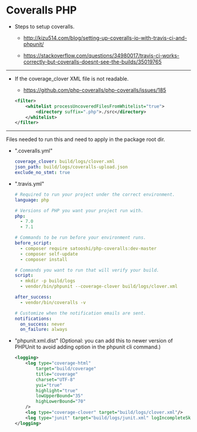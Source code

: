 # Coveralls PHP

- Steps to setup coveralls.
  
  - <http://kizu514.com/blog/setting-up-coveralls-io-with-travis-ci-and-phpunit/>
  
  - <https://stackoverflow.com/questions/34980017/travis-ci-works-correctly-but-coveralls-doesnt-see-the-builds/35019765>

---

- If the coverage_clover XML file is not readable.
  
  - <https://github.com/php-coveralls/php-coveralls/issues/185>

  ```xml
  <filter>
      <whitelist processUncoveredFilesFromWhitelist="true">
          <directory suffix=".php">./src</directory>
      </whitelist>
  </filter>
  ```

---

Files needed to run this and need to apply in the package root dir.

- ".coveralls.yml"

  ```yml
  coverage_clover: build/logs/clover.xml
  json_path: build/logs/coveralls-upload.json
  exclude_no_stmt: true
  ```

- ".travis.yml"

  ```yml
  # Required to run your project under the correct environment.
  language: php

  # Versions of PHP you want your project run with.
  php:
    - 7.0
    - 7.1

  # Commands to be run before your environment runs.
  before_script:
    - composer require satooshi/php-coveralls:dev-master
    - composer self-update
    - composer install

  # Commands you want to run that will verify your build.
  script:
    - mkdir -p build/logs
    - vendor/bin/phpunit --coverage-clover build/logs/clover.xml

  after_success:
    - vendor/bin/coveralls -v

  # Customize when the notification emails are sent.
  notifications:
    on_success: never
    on_failure: always
  ```

- "phpunit.xml.dist" (Optional: you can add this to newer version of PHPUnit to avoid adding option in the phpunit cli command.)

  ```xml
  <logging>
      <log type="coverage-html"
          target="build/coverage"
          title="coverage"
          charset="UTF-8"
          yui="true"
          highlight="true"
          lowUpperBound="35"
          highLowerBound="70"
      />
      <log type="coverage-clover" target="build/logs/clover.xml"/>
      <log type="junit" target="build/logs/junit.xml" logIncompleteSkipped="false"/>
  </logging>
  ```